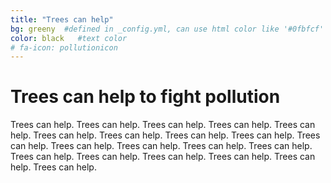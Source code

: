 ```yaml
---
title: "Trees can help"
bg: greeny  #defined in _config.yml, can use html color like '#0fbfcf'
color: black   #text color
# fa-icon: pollutionicon
---
```



# **Trees can help to fight pollution**

Trees can help. Trees can help. Trees can help. Trees can help.
Trees can help. Trees can help. Trees can help. Trees can help.
Trees can help. Trees can help. Trees can help. Trees can help.
Trees can help. Trees can help. Trees can help. Trees can help.
Trees can help. Trees can help. Trees can help. Trees can help.
